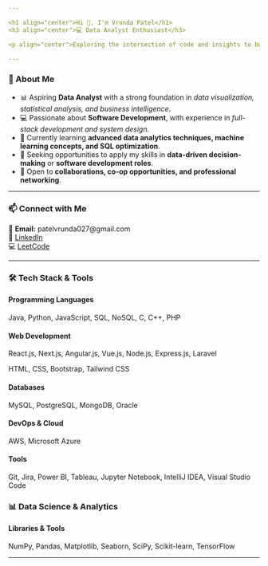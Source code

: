 ```yaml
---

<h1 align="center">Hi 👋, I'm Vrunda Patel</h1>  
<h3 align="center">💻 Data Analyst Enthusiast</h3>  

<p align="center">Exploring the intersection of code and insights to build impactful solutions.</p>  

---
```


<h3>🚀 About Me</h3>  
<ul>  
  <li>📊 Aspiring <strong>Data Analyst</strong> with a strong foundation in <em>data visualization, statistical analysis, and business intelligence</em>.</li>  
  <li>💻 Passionate about <strong>Software Development</strong>, with experience in <em>full-stack development and system design</em>.</li>  
  <li>🌱 Currently learning <strong>advanced data analytics techniques, machine learning concepts, and SQL optimization</strong>.</li>  
  <li>🎯 Seeking opportunities to apply my skills in <strong>data-driven decision-making</strong> or <strong>software development roles</strong>.</li>  
  <li>🤝 Open to <strong>collaborations, co-op opportunities, and professional networking</strong>.</li>  
</ul>  

---

<h3>📫 Connect with Me</h3>  
<p>  
  📧 <strong>Email:</strong> patelvrunda027@gmail.com<br>  
  🔗 <a href="https://www.linkedin.com/in/vrundapatel027/" target="_blank">LinkedIn</a><br>  
  💻 <a href="https://leetcode.com/u/ptlvrd_027/" target="_blank">LeetCode</a>  
</p>  

---

<h3>🛠️ Tech Stack & Tools</h3>  

<h4>Programming Languages</h4>  
<p>Java, Python, JavaScript, SQL, NoSQL, C, C++, PHP</p>  

<h4>Web Development</h4>  
<p>React.js, Next.js, Angular.js, Vue.js, Node.js, Express.js, Laravel</p>  
<p>HTML, CSS, Bootstrap, Tailwind CSS</p>  

<h4>Databases</h4>  
<p>MySQL, PostgreSQL, MongoDB, Oracle</p>  

<h4>DevOps & Cloud</h4>  
<p>AWS, Microsoft Azure</p>  

<h4>Tools</h4>  
<p>Git, Jira, Power BI, Tableau, Jupyter Notebook, IntelliJ IDEA, Visual Studio Code</p>  

<h3>📊 Data Science & Analytics</h3> <h4>Libraries & Tools</h4> <p>NumPy, Pandas, Matplotlib, Seaborn, SciPy, Scikit-learn, TensorFlow</p> 

---

